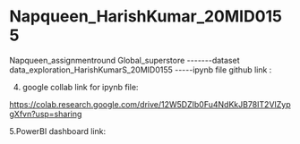 # Napqueen_HarishKumar_20MID0155
Napqueen_assignmentround
Global_superstore -------dataset
data_exploration_HarishKumarS_20MID0155  -----ipynb file
github link :

4. google collab link for ipynb file:

https://colab.research.google.com/drive/12W5DZIb0Fu4NdKkJB78IT2VIZypgXfvn?usp=sharing

5.PowerBI dashboard link:
